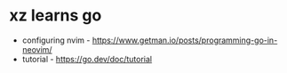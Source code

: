 
# xz learns go

- configuring nvim - https://www.getman.io/posts/programming-go-in-neovim/
- tutorial - https://go.dev/doc/tutorial

